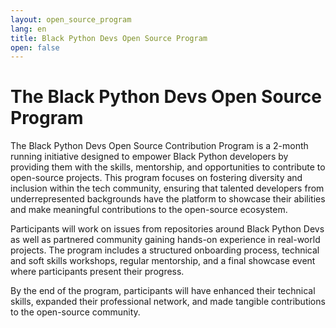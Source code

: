 ```yaml
---
layout: open_source_program
lang: en
title: Black Python Devs Open Source Program
open: false
---
```


# The Black Python Devs Open Source Program

The Black Python Devs Open Source Contribution Program is a 2-month running initiative designed to empower Black Python developers by providing them with the skills, mentorship, and opportunities to contribute to open-source projects. This program focuses on fostering diversity and inclusion within the tech community, ensuring that talented developers from underrepresented backgrounds have the platform to showcase their abilities and make meaningful contributions to the open-source ecosystem.

Participants will work on issues from repositories around Black Python Devs as well as partnered community gaining hands-on experience in real-world projects. The program includes a structured onboarding process, technical and soft skills workshops, regular mentorship, and a final showcase event where participants present their progress.

By the end of the program, participants will have enhanced their technical skills, expanded their professional network, and made tangible contributions to the open-source community.

